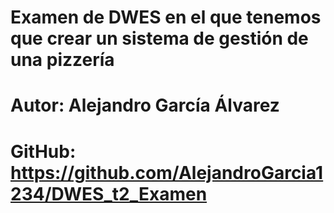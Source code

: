 # Examen de DWES en el que tenemos que crear un sistema de gestión de una pizzería #

# Autor: Alejandro García Álvarez #

# GitHub: https://github.com/AlejandroGarcia1234/DWES_t2_Examen #